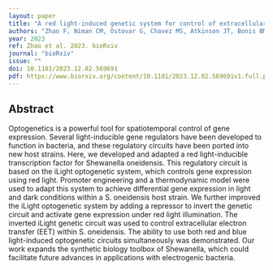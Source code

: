 ```yaml
---
layout: paper
title: "A red light-induced genetic system for control of extracellular electron transfer"
authors: "Zhao F, Niman CM, Ostovar G, Chavez MS, Atkinson JT, Bonis BM, Gralnick JA, El-Naggar MY, and Boedicker JQ"
year: 2023
ref: Zhao et al. 2023. bioRxiv
journal: "bioRxiv"
issue: ""
doi: 10.1101/2023.12.02.569691
pdf: https://www.biorxiv.org/content/10.1101/2023.12.02.569691v1.full.pdf
---
```


## Abstract

Optogenetics is a powerful tool for spatiotemporal control of gene expression. Several light-inducible gene regulators have been developed to function in bacteria, and these regulatory circuits have been ported into new host strains. Here, we developed and adapted a red light-inducible transcription factor for Shewanella oneidensis. This regulatory circuit is based on the iLight optogenetic system, which controls gene expression using red light. Promoter engineering and a thermodynamic model were used to adapt this system to achieve differential gene expression in light and dark conditions within a S. oneidensis host strain. We further improved the iLight optogenetic system by adding a repressor to invert the genetic circuit and activate gene expression under red light illumination. The inverted iLight genetic circuit was used to control extracellular electron transfer (EET) within S. oneidensis. The ability to use both red and blue light-induced optogenetic circuits simultaneously was demonstrated. Our work expands the synthetic biology toolbox of Shewanella, which could facilitate future advances in applications with electrogenic bacteria.